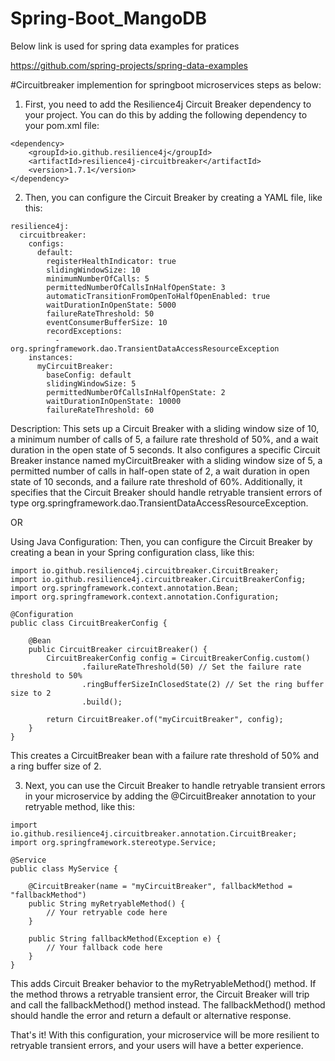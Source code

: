 # Spring-Boot_MangoDB
Below link is used for spring data examples for pratices

https://github.com/spring-projects/spring-data-examples


#Circuitbreaker implemention for springboot microservices steps as below:

1. First, you need to add the Resilience4j Circuit Breaker dependency to your project. You can do this by adding the following dependency to your pom.xml file:
```
<dependency>
    <groupId>io.github.resilience4j</groupId>
    <artifactId>resilience4j-circuitbreaker</artifactId>
    <version>1.7.1</version>
</dependency>
```
2. Then, you can configure the Circuit Breaker by creating a YAML file, like this: 
```
resilience4j:
  circuitbreaker:
    configs:
      default:
        registerHealthIndicator: true
        slidingWindowSize: 10
        minimumNumberOfCalls: 5
        permittedNumberOfCallsInHalfOpenState: 3
        automaticTransitionFromOpenToHalfOpenEnabled: true
        waitDurationInOpenState: 5000
        failureRateThreshold: 50
        eventConsumerBufferSize: 10
        recordExceptions:
          - org.springframework.dao.TransientDataAccessResourceException
    instances:
      myCircuitBreaker:
        baseConfig: default
        slidingWindowSize: 5
        permittedNumberOfCallsInHalfOpenState: 2
        waitDurationInOpenState: 10000
        failureRateThreshold: 60
```

Description: This sets up a Circuit Breaker with a sliding window size of 10, a minimum number of calls of 5, a failure rate threshold of 50%, and a wait duration in the open state of 5 seconds. It also configures a specific Circuit Breaker instance named myCircuitBreaker with a sliding window size of 5, a permitted number of calls in half-open state of 2, a wait duration in open state of 10 seconds, and a failure rate threshold of 60%. Additionally, it specifies that the Circuit Breaker should handle retryable transient errors of type org.springframework.dao.TransientDataAccessResourceException.

OR

Using Java Configuration:
    Then, you can configure the Circuit Breaker by creating a bean in your Spring configuration class, like this:

```
import io.github.resilience4j.circuitbreaker.CircuitBreaker;
import io.github.resilience4j.circuitbreaker.CircuitBreakerConfig;
import org.springframework.context.annotation.Bean;
import org.springframework.context.annotation.Configuration;

@Configuration
public class CircuitBreakerConfig {

    @Bean
    public CircuitBreaker circuitBreaker() {
        CircuitBreakerConfig config = CircuitBreakerConfig.custom()
                .failureRateThreshold(50) // Set the failure rate threshold to 50%
                .ringBufferSizeInClosedState(2) // Set the ring buffer size to 2
                .build();

        return CircuitBreaker.of("myCircuitBreaker", config);
    }
}

```

This creates a CircuitBreaker bean with a failure rate threshold of 50% and a ring buffer size of 2.


3. Next, you can use the Circuit Breaker to handle retryable transient errors in your microservice by adding the @CircuitBreaker annotation to your retryable method, like this:

```
import io.github.resilience4j.circuitbreaker.annotation.CircuitBreaker;
import org.springframework.stereotype.Service;

@Service
public class MyService {

    @CircuitBreaker(name = "myCircuitBreaker", fallbackMethod = "fallbackMethod")
    public String myRetryableMethod() {
        // Your retryable code here
    }

    public String fallbackMethod(Exception e) {
        // Your fallback code here
    }
}
```

This adds Circuit Breaker behavior to the myRetryableMethod() method. If the method throws a retryable transient error, the Circuit Breaker will trip and call the fallbackMethod() method instead. The fallbackMethod() method should handle the error and return a default or alternative response.

That's it! With this configuration, your microservice will be more resilient to retryable transient errors, and your users will have a better experience.
